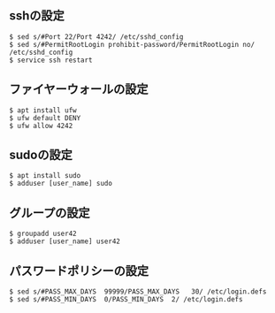 
## sshの設定
```
$ sed s/#Port 22/Port 4242/ /etc/sshd_config
$ sed s/#PermitRootLogin prohibit-password/PermitRootLogin no/ /etc/sshd_config
$ service ssh restart
```

## ファイヤーウォールの設定
```
$ apt install ufw
$ ufw default DENY
$ ufw allow 4242
```

## sudoの設定
```
$ apt install sudo
$ adduser [user_name] sudo
```

## グループの設定
```
$ groupadd user42
$ adduser [user_name] user42
```

## パスワードポリシーの設定
```
$ sed s/#PASS_MAX_DAYS  99999/PASS_MAX_DAYS   30/ /etc/login.defs
$ sed s/#PASS_MIN_DAYS  0/PASS_MIN_DAYS  2/ /etc/login.defs

```

